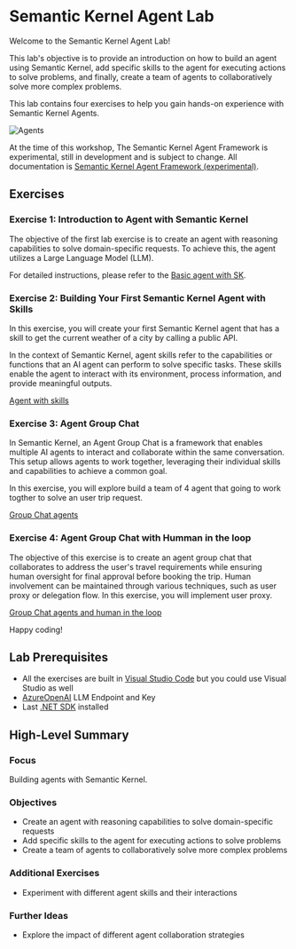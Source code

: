 # Semantic Kernel Agent Lab

Welcome to the Semantic Kernel Agent Lab!

This lab's objective is to provide an introduction on how to build an agent using Semantic Kernel, add specific skills to the agent for executing actions to solve problems, and finally, create a team of agents to collaboratively solve more complex problems.

This lab contains four exercises to help you gain hands-on experience with Semantic Kernel Agents.


![Agents](./assets/Lab6.png)

At the time of this workshop, The Semantic Kernel Agent Framework is experimental, still in development and is subject to change. 
All documentation is [Semantic Kernel Agent Framework (experimental)](https://learn.microsoft.com/en-us/semantic-kernel/frameworks/agent/?pivots=programming-language-csharp).

## Exercises

### Exercise 1: Introduction to Agent with Semantic Kernel
The objective of the first lab exercise is to create an agent with reasoning capabilities to solve domain-specific requests. To achieve this, the agent utilizes a Large Language Model (LLM).

For detailed instructions, please refer to the [Basic agent with SK](./EXE1_Basic_Agent.md).

### Exercise 2: Building Your First Semantic Kernel Agent with Skills
In this exercise, you will create your first Semantic Kernel agent that has a skill to get the current weather of a city by calling a public API.

In the context of Semantic Kernel, agent skills refer to the capabilities or functions that an AI agent can perform to solve specific tasks. These skills enable the agent to interact with its environment, process information, and provide meaningful outputs.

[Agent with skills](./EXE2_Agent.md)

### Exercise 3: Agent Group Chat
In Semantic Kernel, an Agent Group Chat is a framework that enables multiple AI agents to interact and collaborate within the same conversation. This setup allows agents to work together, leveraging their individual skills and capabilities to achieve a common goal.

In this exercise, you will explore build a team of 4 agent that going to work togther to solve an user trip request. 

[Group Chat agents](./EXE3_GRoupAgent.md)



### Exercise 4: Agent Group Chat with Humman in the loop

The objective of this exercise is to create an agent group chat that collaborates to address the user's travel requirements while ensuring human oversight for final approval before booking the trip. Human involvement can be maintained through various techniques, such as user proxy or delegation flow. In this exercise, you will implement user proxy.

[Group Chat agents and human in the loop](./EXE4_GourpAgentwithHuman.md)


Happy coding!

## Lab Prerequisites

* All the exercises are built in [Visual Studio Code](https://code.visualstudio.com/download) but you could use Visual Studio as well
* [AzureOpenAI](https://learn.microsoft.com/en-us/azure/ai-services/openai/overview) LLM Endpoint and Key
* Last [.NET SDK](https://dotnet.microsoft.com/en-us/download) installed

## High-Level Summary

### Focus
Building agents with Semantic Kernel.

### Objectives
- Create an agent with reasoning capabilities to solve domain-specific requests
- Add specific skills to the agent for executing actions to solve problems
- Create a team of agents to collaboratively solve more complex problems

### Additional Exercises
- Experiment with different agent skills and their interactions

### Further Ideas
- Explore the impact of different agent collaboration strategies
